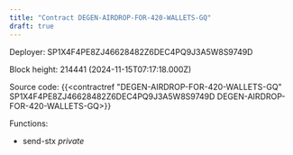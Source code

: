 ```yaml
---
title: "Contract DEGEN-AIRDROP-FOR-420-WALLETS-GQ"
draft: true
---
```

Deployer: SP1X4F4PE8ZJ46628482Z6DEC4PQ9J3A5W8S9749D


 



Block height: 214441 (2024-11-15T07:17:18.000Z)

Source code: {{<contractref "DEGEN-AIRDROP-FOR-420-WALLETS-GQ" SP1X4F4PE8ZJ46628482Z6DEC4PQ9J3A5W8S9749D DEGEN-AIRDROP-FOR-420-WALLETS-GQ>}}

Functions:

* send-stx _private_

